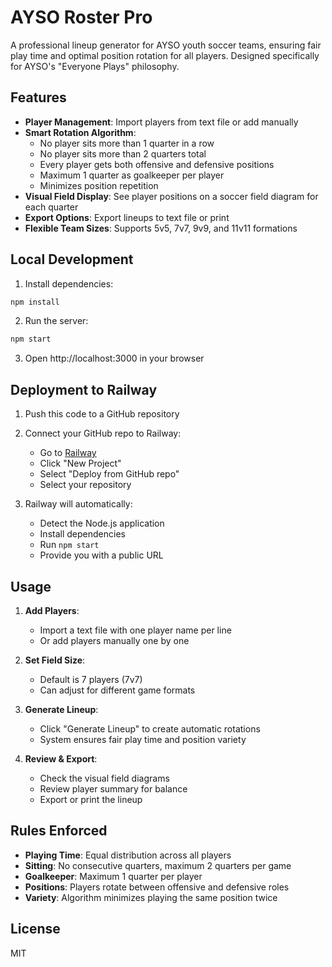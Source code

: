 # AYSO Roster Pro

A professional lineup generator for AYSO youth soccer teams, ensuring fair play time and optimal position rotation for all players. Designed specifically for AYSO's "Everyone Plays" philosophy.

## Features

- **Player Management**: Import players from text file or add manually
- **Smart Rotation Algorithm**: 
  - No player sits more than 1 quarter in a row
  - No player sits more than 2 quarters total
  - Every player gets both offensive and defensive positions
  - Maximum 1 quarter as goalkeeper per player
  - Minimizes position repetition
- **Visual Field Display**: See player positions on a soccer field diagram for each quarter
- **Export Options**: Export lineups to text file or print
- **Flexible Team Sizes**: Supports 5v5, 7v7, 9v9, and 11v11 formations

## Local Development

1. Install dependencies:
```bash
npm install
```

2. Run the server:
```bash
npm start
```

3. Open http://localhost:3000 in your browser

## Deployment to Railway

1. Push this code to a GitHub repository

2. Connect your GitHub repo to Railway:
   - Go to [Railway](https://railway.app)
   - Click "New Project"
   - Select "Deploy from GitHub repo"
   - Select your repository

3. Railway will automatically:
   - Detect the Node.js application
   - Install dependencies
   - Run `npm start`
   - Provide you with a public URL

## Usage

1. **Add Players**: 
   - Import a text file with one player name per line
   - Or add players manually one by one

2. **Set Field Size**: 
   - Default is 7 players (7v7)
   - Can adjust for different game formats

3. **Generate Lineup**: 
   - Click "Generate Lineup" to create automatic rotations
   - System ensures fair play time and position variety

4. **Review & Export**: 
   - Check the visual field diagrams
   - Review player summary for balance
   - Export or print the lineup

## Rules Enforced

- **Playing Time**: Equal distribution across all players
- **Sitting**: No consecutive quarters, maximum 2 quarters per game
- **Goalkeeper**: Maximum 1 quarter per player
- **Positions**: Players rotate between offensive and defensive roles
- **Variety**: Algorithm minimizes playing the same position twice

## License

MIT